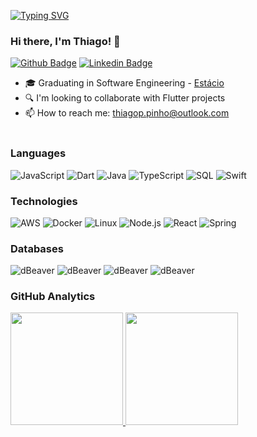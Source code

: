 [![Typing SVG](https://readme-typing-svg.herokuapp.com?font=Fira+Code&size=22&color=e0378c&background=FFFFFF00&vCenter=true&width=500&lines=Welcome+to+Thiago+Pinho's+repository)](https://git.io/typing-svg)

### Hi there, I'm Thiago! 👋

[![Github Badge](https://img.shields.io/badge/-Github-000?style=for-the-badge&logo=Github&logoColor=white&link=https://github.com/thiagopinho)](https://github.com/thiagopinho)
[![Linkedin Badge](https://img.shields.io/badge/-LinkedIn-blue?style=for-the-badge&logo=Linkedin&logoColor=white&link=https://www.linkedin.com/in/thiagopereirapinho/)](https://www.linkedin.com/in/othiagopp/)

- 🎓 Graduating in Software Engineering - <a href="https://estacio.br/"> Estácio</a> <br>
- 🔍️ I'm looking to collaborate with Flutter projects
- 📫 How to reach me: thiagop.pinho@outlook.com <br><br>

### Languages

![JavaScript](https://img.shields.io/badge/-JavaScript-000?&logo=JavaScript)
![Dart](https://img.shields.io/badge/-Dart-000?&logo=Dart)
![Java](https://img.shields.io/badge/-Java-000?&logo=openjdk)
![TypeScript](https://img.shields.io/badge/-TypeScript-000?&logo=TypeScript)
![SQL](https://img.shields.io/badge/-SQL-000?&logo=MySQL)
![Swift](https://img.shields.io/badge/-Swift-000?&logo=Swift)

### Technologies

![AWS](https://img.shields.io/badge/-AWS-000?&logo=Amazon-AWS&logoColor=F90)
![Docker](https://img.shields.io/badge/-Docker-000?&logo=Docker)
![Linux](https://img.shields.io/badge/-Linux-000?&logo=Linux)
![Node.js](https://img.shields.io/badge/-Node.js-000?&logo=node.js)
![React](https://img.shields.io/badge/-React-000?&logo=React)
![Spring](https://img.shields.io/badge/-Spring-000?&logo=Spring)

### Databases

![dBeaver](https://img.shields.io/badge/MongoDB-4EA94B?style=for-the-badge&logo=mongodb&logoColor=white)
![dBeaver](https://img.shields.io/badge/MySQL-005C84?style=for-the-badge&logo=mysql&logoColor=white)
![dBeaver](https://img.shields.io/badge/dbeaver-382923?style=for-the-badge&logo=dbeaver&logoColor=white)
![dBeaver](https://img.shields.io/badge/PostgreSQL-316192?style=for-the-badge&logo=postgresql&logoColor=white)

### GitHub Analytics

<a href="https://github.com/thiagopinho">
  <img height="180em" src="https://github-readme-stats-eight-theta.vercel.app/api?username=thiagopinho&show_icons=true&theme=radical&include_all_commits=true&count_private=true"/>
  <img height="180em" src="https://github-readme-stats-eight-theta.vercel.app/api/top-langs/?username=thiagopinho&layout=compact&langs_count=8&theme=radical"/>
</a>

